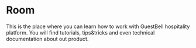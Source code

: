 # Room

This is the place where you can learn how to work with GuestBell hospitality platform. You will find tutorials, tips&tricks and even technical documentation about out product.
